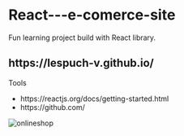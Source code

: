 # React---e-comerce-site
Fun learning project build with React library.
<h2>https://lespuch-v.github.io/</h2>
Tools
<ul>
  <li>https://reactjs.org/docs/getting-started.html</li>
  <li>https://github.com/</li>
  </ul>
  
  ![onlineshop](https://user-images.githubusercontent.com/36127590/156140631-47be77c5-8974-43a7-b61e-9df23178542b.png)
